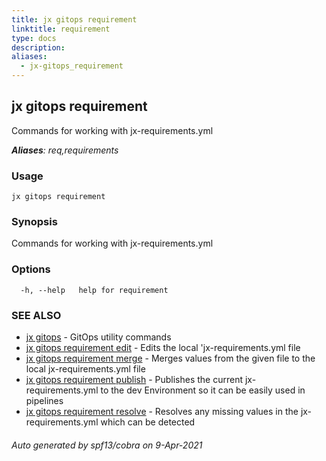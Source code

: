 ```yaml
---
title: jx gitops requirement
linktitle: requirement
type: docs
description: 
aliases:
  - jx-gitops_requirement
---
```


## jx gitops requirement

Commands for working with jx-requirements.yml

***Aliases**: req,requirements*

### Usage

```
jx gitops requirement
```

### Synopsis

Commands for working with jx-requirements.yml

### Options

```
  -h, --help   help for requirement
```

### SEE ALSO

* [jx gitops](..)	 - GitOps utility commands
* [jx gitops requirement edit](jx-gitops_requirement_edit)	 - Edits the local 'jx-requirements.yml file
* [jx gitops requirement merge](jx-gitops_requirement_merge)	 - Merges values from the given file to the local jx-requirements.yml file
* [jx gitops requirement publish](jx-gitops_requirement_publish)	 - Publishes the current jx-requirements.yml to the dev Environment so it can be easily used in pipelines
* [jx gitops requirement resolve](jx-gitops_requirement_resolve)	 - Resolves any missing values in the jx-requirements.yml which can be detected

###### Auto generated by spf13/cobra on 9-Apr-2021
